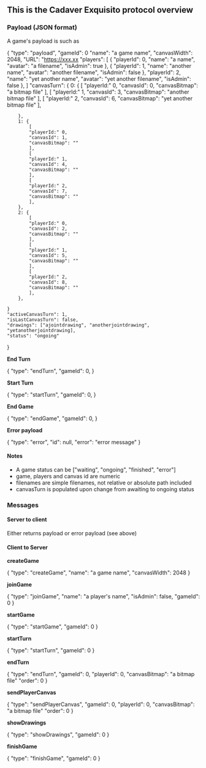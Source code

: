 ## This is the Cadaver Exquisito protocol overview

### Payload (JSON format)

A game's payload is such as

{
    "type": "payload",
    "gameId": 0
    "name": "a game name",
    "canvasWidth": 2048,
    "URL": "https://xxx.xx
    "players": [
        {
        "playerId": 0,
        "name": "a name",
        "avatar": "a filename",
        "isAdmin": true
        },
        {
        "playerId": 1,
        "name": "another name",
        "avatar": "another filename",
        "isAdmin": false
        },
        "playerId": 2,
        "name": "yet another name",
        "avatar": "yet another filename",
        "isAdmin": false
        },
    ]
    "canvasTurn": {
        0: {
            [
            "playerId:" 0,
            "canvasId": 0,
            "canvasBitmap": "a bitmap file"
            ],
            [
            "playerId:" 1,
            "canvasId": 3,
            "canvasBitmap": "another bitmap file"
            ],
            [
            "playerId:" 2,
            "canvasId": 6,
            "canvasBitmap": "yet another bitmap file"
            ],

        },
        1: {
            [
            "playerId:" 0,
            "canvasId": 1,
            "canvasBitmap": ""
            ],
            [
            "playerId:" 1,
            "canvasId": 4,
            "canvasBitmap": ""
            ],
            [
            "playerId:" 2,
            "canvasId": 7,
            "canvasBitmap": ""
            ],
        },
        2: {
            [
            "playerId:" 0,
            "canvasId": 2,
            "canvasBitmap": ""
            ],
            [
            "playerId:" 1,
            "canvasId": 5,
            "canvasBitmap": ""
            ],
            [
            "playerId:" 2,
            "canvasId": 8,
            "canvasBitmap": ""
            ],
        },

    }
    "activeCanvasTurn": 1,
    "isLastCanvasTurn": false,
    "drawings": ["ajointdrawing", "anotherjointdrawing", "yetanotherjointdrawing], 
    "status": "ongoing"

}

**End Turn**

{
    "type": "endTurn",
    "gameId": 0,
}

**Start Turn**

{
    "type": "startTurn",
    "gameId": 0,
}

**End Game**

{
    "type": "endGame",
    "gameId": 0,
}


**Error payload**

{
    "type": "error",
    "id": null,
    "error": "error message"
}

#### Notes

- A game status can be ["waiting", "ongoing", "finished", "error"]
- game, players and canvas id are numeric
- filenames are simple filenames, not relative or absolute path included
- canvasTurn is populated upon change from awaiting to ongoing status

### Messages

#### Server to client

Either returns payload or error payload (see above)

#### Client to Server

**createGame**

{
    "type": "createGame",
    "name": "a game name",
    "canvasWidth": 2048
}

**joinGame**

{
    "type": "joinGame",
    "name": "a player's name",
    "isAdmin": false,
    "gameId": 0
}

**startGame**

{
    "type": "startGame",
    "gameId": 0
}

**startTurn**

{
    "type": "startTurn",
    "gameId": 0
}


**endTurn**

{
    "type": "endTurn",
    "gameId": 0,
    "playerId": 0,
    "canvasBitmap": "a bitmap file"
    "order": 0
}

**sendPlayerCanvas**

{
    "type": "sendPlayerCanvas",
    "gameId": 0,
    "playerId": 0,
    "canvasBitmap": "a bitmap file"
    "order": 0
}

**showDrawings**

{
    "type": "showDrawings",
    "gameId": 0
}

**finishGame**

{
    "type": "finishGame",
    "gameId": 0
}